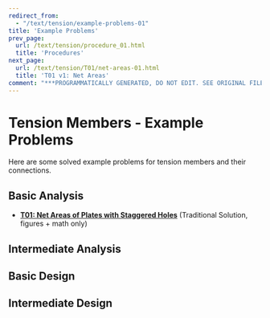 ```yaml
---
redirect_from:
  - "/text/tension/example-problems-01"
title: 'Example Problems'
prev_page:
  url: /text/tension/procedure_01.html
  title: 'Procedures'
next_page:
  url: /text/tension/T01/net-areas-01.html
  title: 'T01 v1: Net Areas'
comment: "***PROGRAMMATICALLY GENERATED, DO NOT EDIT. SEE ORIGINAL FILES IN /content***"
---
```

# Tension Members - Example Problems

Here are some solved example problems for tension members
and their connections.

## Basic Analysis

* **[T01: Net Areas of Plates with Staggered Holes](T01/net-areas-01)**  (Traditional Solution, figures + math only)

## Intermediate Analysis

## Basic Design

## Intermediate Design
